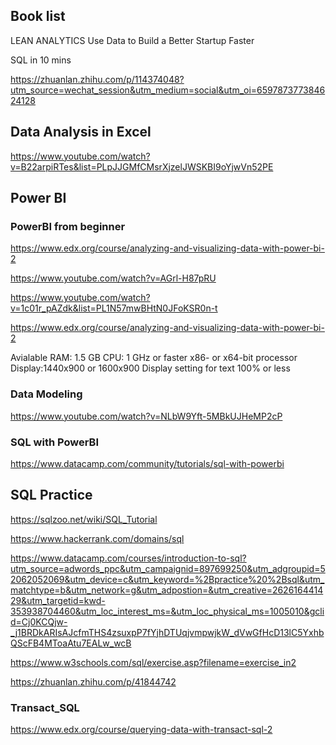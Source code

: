 ## Book list 
LEAN ANALYTICS Use Data to Build a Better Startup Faster 

SQL in 10 mins

https://zhuanlan.zhihu.com/p/114374048?utm_source=wechat_session&utm_medium=social&utm_oi=659787377384624128

## Data Analysis in Excel
https://www.youtube.com/watch?v=B22arpiRTes&list=PLpJJGMfCMsrXjzelJWSKBI9oYjwVn52PE

## Power BI
### PowerBI from beginner

https://www.edx.org/course/analyzing-and-visualizing-data-with-power-bi-2

https://www.youtube.com/watch?v=AGrl-H87pRU

https://www.youtube.com/watch?v=1c01r_pAZdk&list=PL1N57mwBHtN0JFoKSR0n-t

https://www.edx.org/course/analyzing-and-visualizing-data-with-power-bi-2

Avialable RAM: 1.5 GB
CPU: 1 GHz or faster x86- or x64-bit processor
Display:1440x900 or 1600x900
Display setting for text 100% or less

### Data Modeling

https://www.youtube.com/watch?v=NLbW9Yft-5MBkUJHeMP2cP

### SQL with PowerBI
https://www.datacamp.com/community/tutorials/sql-with-powerbi

## SQL Practice
https://sqlzoo.net/wiki/SQL_Tutorial

https://www.hackerrank.com/domains/sql

https://www.datacamp.com/courses/introduction-to-sql?utm_source=adwords_ppc&utm_campaignid=897699250&utm_adgroupid=52062052069&utm_device=c&utm_keyword=%2Bpractice%20%2Bsql&utm_matchtype=b&utm_network=g&utm_adpostion=&utm_creative=262616441429&utm_targetid=kwd-353938704460&utm_loc_interest_ms=&utm_loc_physical_ms=1005010&gclid=Cj0KCQjw-_j1BRDkARIsAJcfmTHS4zsuxpP7fYjhDTUqjvmpwjkW_dVwGfHcD13lC5YxhbQScFB4MToaAtu7EALw_wcB

https://www.w3schools.com/sql/exercise.asp?filename=exercise_in2

https://zhuanlan.zhihu.com/p/41844742

### Transact_SQL
https://www.edx.org/course/querying-data-with-transact-sql-2
